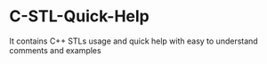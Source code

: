 # C-STL-Quick-Help
It contains C++ STLs usage and quick help with easy to understand comments and examples

